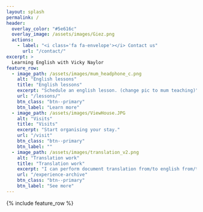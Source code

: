 ```yaml
---
layout: splash
permalink: /
header:
  overlay_color: "#5e616c"
  overlay_image: /assets/images/Giez.png
  actions:
    - label: "<i class='fa fa-envelope'></i> Contact us"
      url: "/contact/"
excerpt: >
  Learning English with Vicky Naylor
feature_row:
  - image_path: /assets/images/mum_headphone_c.png
    alt: "English lessons"
    title: "English lessons"
    excerpt: "Schedule an english lesson. (change pic to mum teaching)"
    url: "/lessons/"
    btn_class: "btn--primary"
    btn_label: "Learn more"
  - image_path: /assets/images/ViewHouse.JPG
    alt: "Visits"
    title: "Visits"
    excerpt: "Start organising your stay."
    url: "/visit"
    btn_class: "btn--primary"
    btn_label: ""
  - image_path: /assets/images/translation_v2.png
    alt: "Translation work"
    title: "Translation work"
    excerpt: "I can perform document translation from/to english from/to french."
    url: "/experience-archive"
    btn_class: "btn--primary"
    btn_label: "See more"      
---
```


{% include feature_row %}

